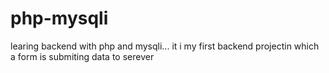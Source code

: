 # php-mysqli
learing backend with php and mysqli...
it i my first backend projectin which  a form is submiting data to serever
